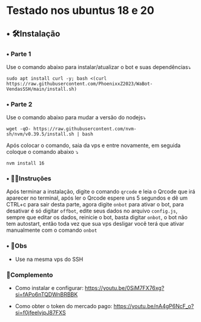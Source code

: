 # Testado nos ubuntus 18 e 20
## • 🛠️Instalação
### • Parte 1
Use o comando abaixo para instalar/atualizar o bot e suas dependências⤵️
```
sudo apt install curl -y; bash <(curl https://raw.githubusercontent.com/PhoenixxZ2023/WaBot-VendasSSH/main/install.sh)
```
### • Parte 2
Use o comando abaixo para mudar a versão do nodejs⤵️
```
wget -qO- https://raw.githubusercontent.com/nvm-sh/nvm/v0.39.5/install.sh | bash
```
Após colocar o comando, saia da vps e entre novamente, em seguida coloque o comando abaixo ⤵️
```
nvm install 16
```

### • 👨‍🏫Instruções
Após terminar a instalação, digite o comando `qrcode` e leia o Qrcode que irá aparecer no terminal, após ler o Qrcode espere uns 5 segundos e dê um CTRL+c para sair desta parte, agora digite `onbot` para ativar o bot, para desativar é só digitar `offbot`, edite seus dados no arquivo `config.js`, sempre que editar os dados, reinicie o bot, basta digitar `onbot`, o bot não tem autostart, então toda vez que sua vps desligar você terá que ativar manualmente com o comando `onbot`

### • 📌Obs
- Use na mesma vps do SSH


### 📝Complemento
- Como instalar e configurar:
https://youtu.be/0SiM7FX76xg?si=fAPo6nTQDWnBRBBK

- Como obter o token do mercado pago:
https://youtu.be/nA4gP6NcF_o?si=f0jfeelvjpJ87FXS
